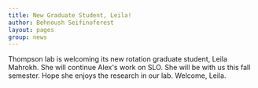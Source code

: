 ```yaml
---
title: New Graduate Student, Leila! 
author: Behnoush Seifinoferest 
layout: pages
group: news
---
```

Thompson lab is welcoming its new rotation graduate student, Leila Mahrokh. She will continue Alex's work on SLO. She will be with us this fall semester. Hope she enjoys the research in our lab. Welcome, Leila.